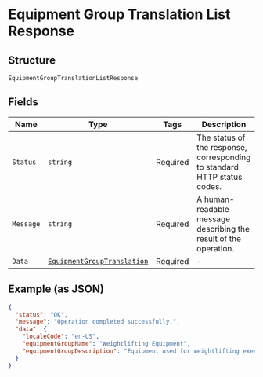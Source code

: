 
# Equipment Group Translation List Response

## Structure

`EquipmentGroupTranslationListResponse`

## Fields

| Name | Type | Tags | Description |
|  --- | --- | --- | --- |
| `Status` | `string` | Required | The status of the response, corresponding to standard HTTP status codes. |
| `Message` | `string` | Required | A human-readable message describing the result of the operation. |
| `Data` | [`EquipmentGroupTranslation`](../../doc/models/equipment-group-translation.md) | Required | - |

## Example (as JSON)

```json
{
  "status": "OK",
  "message": "Operation completed successfully.",
  "data": {
    "localeCode": "en-US",
    "equipmentGroupName": "Weightlifting Equipment",
    "equipmentGroupDescription": "Equipment used for weightlifting exercises"
  }
}
```

